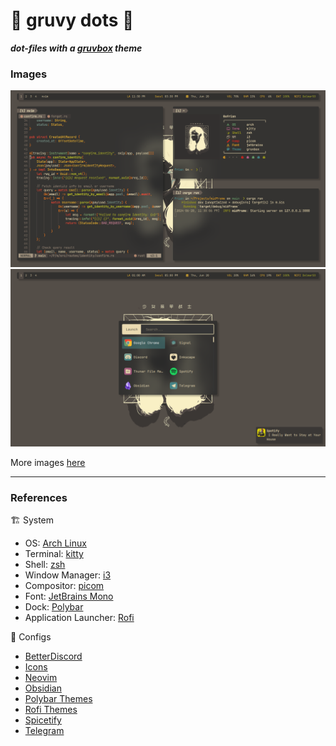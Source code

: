 # 🕺 gruvy dots 🎨
***dot-files with a [gruvbox](https://github.com/morhetz/gruvbox) theme***

### Images

<picture>
    <img
        alt="Screencapture of Gruvbox theme"
        src="/images/neofetch-neovim.png"
    >
</picture>

<picture>
    <img
        alt="Screencapture of Gruvbox theme"
        src="/images/rofi-dunst.png"
    >
</picture>

More images [here](/images)

---

### References
🏗️ System
- OS: [Arch Linux](https://archlinux.org/)
- Terminal: [kitty](https://sw.kovidgoyal.net/kitty/)
- Shell: [zsh](https://www.zsh.org/)
- Window Manager: [i3](https://github.com/i3/i3)
- Compositor: [picom](https://github.com/yshui/picom)
- Font: [JetBrains Mono](https://www.jetbrains.com/lp/mono/)
- Dock: [Polybar](https://github.com/polybar/polybar)
- Application Launcher: [Rofi](https://github.com/davatorium/rofi)

🎨 Configs
- [BetterDiscord](https://github.com/Moskas/discord-gruvbox/tree/main)
- [Icons](https://github.com/SylEleuth/gruvbox-plus-icon-pack)
- [Neovim](https://github.com/ellisonleao/gruvbox.nvim)
- [Obsidian](https://github.com/AllJavi/material_gruvbox_obsidian)
- [Polybar Themes](https://github.com/adi1090x/polybar-themes)
- [Rofi Themes](https://github.com/adi1090x/rofi)
- [Spicetify](https://github.com/spicetify/spicetify-themes)
- [Telegram](https://github.com/indev29/telegram-gruvbox)
